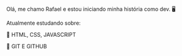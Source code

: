 Olá, me chamo Rafael e estou iniciando minha história como dev.  🖥️

Atualmente estudando sobre: 

🚀 HTML, CSS, JAVASCRIPT

🚀 GIT E GITHUB
